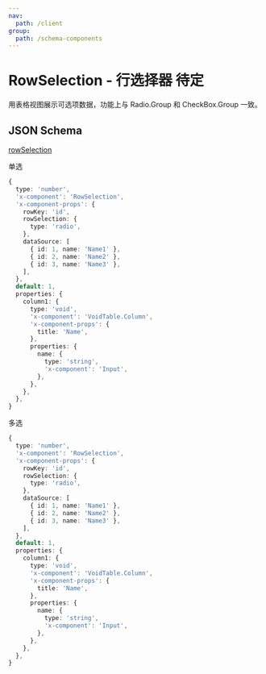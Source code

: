 ```yaml
---
nav:
  path: /client
group:
  path: /schema-components
---
```


# RowSelection - 行选择器 <Badge>待定</Badge>

用表格视图展示可选项数据，功能上与 Radio.Group 和 CheckBox.Group 一致。

## JSON Schema

[rowSelection](https://ant.design/components/table/#rowSelection)

单选

```ts
{
  type: 'number',
  'x-component': 'RowSelection',
  'x-component-props': {
    rowKey: 'id',
    rowSelection: {
      type: 'radio',
    },
    dataSource: [
      { id: 1, name: 'Name1' },
      { id: 2, name: 'Name2' },
      { id: 3, name: 'Name3' },
    ],
  },
  default: 1,
  properties: {
    column1: {
      type: 'void',
      'x-component': 'VoidTable.Column',
      'x-component-props': {
        title: 'Name',
      },
      properties: {
        name: {
          type: 'string',
          'x-component': 'Input',
        },
      },
    },
  },
}
```

多选

```ts
{
  type: 'number',
  'x-component': 'RowSelection',
  'x-component-props': {
    rowKey: 'id',
    rowSelection: {
      type: 'radio',
    },
    dataSource: [
      { id: 1, name: 'Name1' },
      { id: 2, name: 'Name2' },
      { id: 3, name: 'Name3' },
    ],
  },
  default: 1,
  properties: {
    column1: {
      type: 'void',
      'x-component': 'VoidTable.Column',
      'x-component-props': {
        title: 'Name',
      },
      properties: {
        name: {
          type: 'string',
          'x-component': 'Input',
        },
      },
    },
  },
}
```